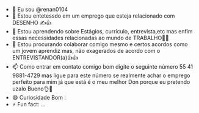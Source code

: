 - 👋 Eu sou @renan0104
- 👀 Estou entetessdo em um emprego que esteja relacionado com DESENHO ✍️👍
- 🌱 Estou aprendendo sobre Estágios, currículo, entrevista,etc mas enfim essas necessidades relacionadas ao mundo de TRABALHO🤜🤛 
- 💞️ Estou procurando colaborar comigo mesmo e certos acordos como um jovem aprendiz mas, não exagerados de acordo com o ENTREVISTANDOR(a)👍👍
- 📫 Como entrar em contato comigo bom digite o seguinte número 55 41 9881-4729 mas ligue para este número se realmente achar o emprego perfeito para mim já que está é o meu melhor Don porque eu pretendo uzalo Bueno👌🤝
- 😄 Curiosidade Bom :
- ⚡ Fun fact: ...

<!---
renan0104/renan0104 is a ✨ special ✨ repository because its `README.md` (this file) appears on your GitHub profile.
You can click the Preview link to take a look at your changes.
--->
